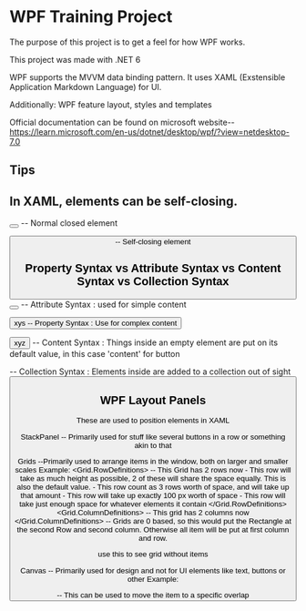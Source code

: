 # WPF Training Project
The purpose of this project is to get a feel for how WPF works.

This project was made with .NET 6

WPF supports the MVVM data binding pattern.
It uses XAML (Exstensible Application Markdown Language) for UI.

Additionally: WPF feature layout, styles and templates

Official documentation can be found on microsoft website--
https://learn.microsoft.com/en-us/dotnet/desktop/wpf/?view=netdesktop-7.0


## Tips

In XAML, elements can be self-closing.
-------------------------------------
<Button></Button>	-- Normal closed element

<Button/>	-- Self-closing element


Property Syntax vs Attribute Syntax vs Content Syntax vs Collection Syntax
-----------------------------------

<Button Content="xyz"></Button>		-- Attribute Syntax	: used for simple content

<Button>
	<Button.Content>
		xys							-- Property Syntax	: Use for complex content
	</Button.Content>
</Button>
	
<Button>xyz</Button>				-- Content Syntax	: Things inside an empty element are put on its default value, in this case 'content' for button

<StackPanel>
	<StackPanel.Children>			-- Collection Syntax	: Elements inside are added to a collection out of sight
	<TextBlock/>
	<Button/>
	</StackPanel.Children>
<StackPanel/>


WPF Layout Panels
-----------------
These are used to position elements in XAML

StackPanel	-- Primarily used for stuff like several buttons in a row or something akin to that

Grids		--Primarily used to arrange items in the window, both on larger and smaller scales
Example:
<Grid>
	<Grid.RowDefinitions>		-- This Grid has 2 rows now
		<RowDefinition Height="*"/>		- This row will take as much height as possible, 2 of these will share the space equally. This is also the default value.
		<RowDefinition Height="3*"/>		- This row count as 3 rows worth of space, and will take up that amount
		<RowDefinition Height="100"/>	- This row will take up exactly 100 px worth of space
		<RowDefinition Height="Auto"/>	- This row will take just enough space for whatever elements it contain
	</Grid.RowDefinitions>
	<Grid.ColumnDefinitions>	-- This grid has 2 columns now
		<ColumnDefinition/>
		<ColumnDefinition/>
	</Grid.ColumnDefinitions>
	<Rectangle Fill="LightBlue"
	Grid.Column="1" Grid.Row="1"/>	-- Grids are 0 based, so this would put the Rectangle at the second Row and second column. Otherwise all item will be put at first column and row.
</Grid>

<Grid ShowGridLines="True"></Grid> use this to see grid without items

Canvas		-- Primarily used for design and not for UI elements like text, buttons or other
Example:

<Canvas>
	<Rectangle Fill="LightBlue"		-- Items added later will be shown on top. XAML is read read top to bottom and will overlap acordingly
	Height="50" Width="50"
	Canvas.Left="50"		-- Pushed 50 px from the left
	Canvas.Top="100"		-- Pushed 100px from the top
	Panel.ZIndex="1"/>		-- This can be used to move the item to a specific overlap		
</Canvas>

